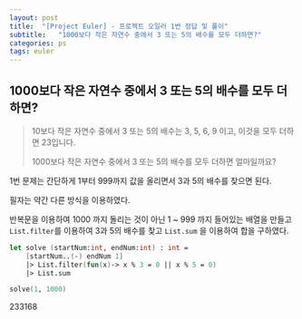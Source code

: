 ```yaml
---
layout: post
title:  "[Project Euler] - 프로젝트 오일러 1번 정답 및 풀이"
subtitle:   "1000보다 작은 자연수 중에서 3 또는 5의 배수를 모두 더하면?"
categories: ps
tags: euler
---
```

## **1000보다 작은 자연수 중에서 3 또는 5의 배수를 모두 더하면?**

>10보다 작은 자연수 중에서 3 또는 5의 배수는 3, 5, 6, 9 이고, 이것을 모두  더하면 23입니다.
>  
>1000보다 작은 자연수 중에서 3 또는 5의 배수를 모두 더하면 얼마일까요?

1번 문제는 간단하게 1부터 999까지 값을 올리면서 3과 5의 배수를 찾으면 된다.

필자는 약간 다른 방식을 이용하였다.  

반복문을 이용하여 1000 까지 돌리는 것이 아닌 1 ~ 999 까지 들어있는 배열을 만들고  
`List.filter`를 이용하여 3과 5의 배수를 찾고  `List.sum` 을 이용하여 합을 구하였다.

```fsharp
let solve (startNum:int, endNum:int) : int = 
    [startNum..(-) endNum 1] 
    |> List.filter(fun(x)-> x % 3 = 0 || x % 5 = 0) 
    |> List.sum
```
```fsharp
solve(1, 1000)
```
233168

